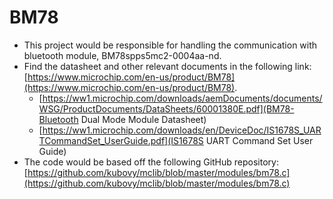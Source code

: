 # BM78
* This project would be responsible for handling the communication with bluetooth module, BM78spps5mc2-0004aa-nd.
* Find the datasheet and other relevant documents in the following link: [https://www.microchip.com/en-us/product/BM78](https://www.microchip.com/en-us/product/BM78).
  - [https://ww1.microchip.com/downloads/aemDocuments/documents/WSG/ProductDocuments/DataSheets/60001380E.pdf](BM78-Bluetooth Dual Mode Module Datasheet)
  - [https://ww1.microchip.com/downloads/en/DeviceDoc/IS1678S_UARTCommandSet_UserGuide.pdf](IS1678S UART Command Set User Guide)
* The code would be based off the following GitHub repository: [https://github.com/kubovy/mclib/blob/master/modules/bm78.c](https://github.com/kubovy/mclib/blob/master/modules/bm78.c)
